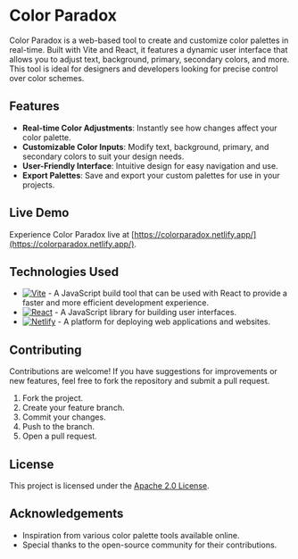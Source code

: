 # Color Paradox

Color Paradox is a web-based tool to create and customize color palettes in real-time. Built with Vite and React, it features a dynamic user interface that allows you to adjust text, background, primary, secondary colors, and more. This tool is ideal for designers and developers looking for precise control over color schemes.

## Features

- **Real-time Color Adjustments**: Instantly see how changes affect your color palette.
- **Customizable Color Inputs**: Modify text, background, primary, and secondary colors to suit your design needs.
- **User-Friendly Interface**: Intuitive design for easy navigation and use.
- **Export Palettes**: Save and export your custom palettes for use in your projects.

## Live Demo

Experience Color Paradox live at [https://colorparadox.netlify.app/](https://colorparadox.netlify.app/).

## Technologies Used

- [![Vite](https://img.shields.io/badge/vite-%23646CFF.svg?style=for-the-badge&logo=vite&logoColor=white)](https://vitejs.dev/) - A JavaScript build tool that can be used with React to provide a faster and more efficient development experience.
- [![React](https://img.shields.io/badge/react-%2320232a.svg?style=for-the-badge&logo=react&logoColor=%2361DAFB)](https://reactjs.org/) - A JavaScript library for building user interfaces.
- [![Netlify](https://img.shields.io/badge/netlify-%23000000.svg?style=for-the-badge&logo=netlify&logoColor=#00C7B7)](https://www.netlify.com/) - A platform for deploying web applications and websites.

## Contributing

Contributions are welcome! If you have suggestions for improvements or new features, feel free to fork the repository and submit a pull request.

1. Fork the project.
2. Create your feature branch.
3. Commit your changes.
4. Push to the branch.
5. Open a pull request.

## License

This project is licensed under the [Apache 2.0 License](LICENSE).

## Acknowledgements

- Inspiration from various color palette tools available online.
- Special thanks to the open-source community for their contributions.
